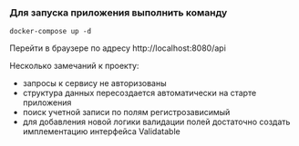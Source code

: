 ### Для запуска приложения выполнить команду
```
docker-compose up -d
```
Перейти в браузере по адресу http://localhost:8080/api

Несколько замечаний к проекту:
- запросы к сервису не авторизованы
- структура данных пересоздается автоматически на старте приложения
- поиск учетной записи по полям регистрозависимый
- для добавления новой логики валидации полей достаточно создать имплементацию интерфейса Validatable 